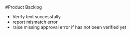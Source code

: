 #Product Backlog

* Verify text successfully
* report mismatch error
* raise missing approval error if has not been verified yet
